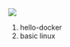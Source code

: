 <img align-item="center" src="https://1000logos.net/wp-content/uploads/2017/07/Docker-Logo.png" />

1) hello-docker
2) basic linux